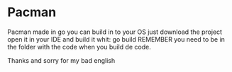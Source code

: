 # Pacman
Pacman made in go 
 you can build in to your OS
 just download the project open it in your IDE and build it 
 whit: go build 
 REMEMBER you need to be in the folder with the code when you build de code.
 
 Thanks and sorry for my bad english 